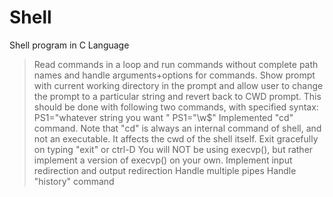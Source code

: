 # Shell
Shell program in C Language

>Read commands in a loop and run commands without complete path names and handle arguments+options for commands.
>Show prompt with current working directory in the prompt and allow user to change the prompt to a particular string and revert back to CWD prompt.
This should be done with following two commands, with specified syntax:
PS1="whatever string you want "
PS1="\w$"
>Implemented "cd" command. Note that "cd" is always an internal command of shell, and not an executable. It affects the cwd of the shell itself.
>Exit gracefully on typing "exit" or ctrl-D 
>You will NOT be using execvp(), but rather implement a version of execvp() on your own.
>Implement input redirection and output redirection
>Handle multiple pipes
>Handle "history" command
